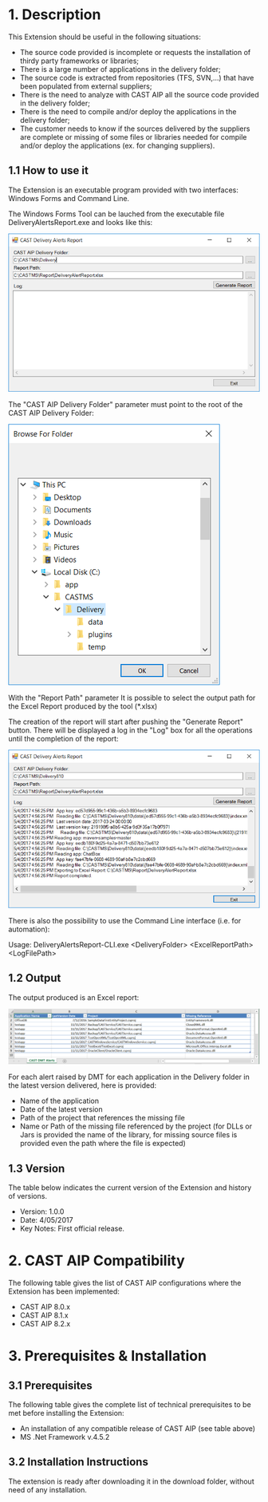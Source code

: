 # 1. Description

This Extension should be useful in the following situations:
* The source code provided is incomplete or requests the installation of thirdy party frameworks or libraries;
* There is a large number of applications in the delivery folder;
* The source code is extracted from repositories (TFS, SVN,...) that have been populated from external suppliers;
* There is the need to analyze with CAST AIP all the source code provided in the delivery folder;
* There is the need to compile and/or deploy the applications in the delivery folder;
* The customer needs to know if the sources delivered by the suppliers are complete or missing of some files or libraries needed for compile and/or deploy the applications (ex. for changing suppliers).

## 1.1 How to use it

The Extension is an executable program provided with two interfaces: Windows Forms and Command Line.

The Windows Forms Tool can be lauched from the executable file DeliveryAlertsReport.exe and looks like this:

![](https://github.com/CAST-Extend/com.castsoftware.uc.DeliveryAlertsReport/blob/master/Form.png?raw=true)

The "CAST AIP Delivery Folder" parameter must point to the root of the CAST AIP Delivery Folder:

![](https://github.com/CAST-Extend/com.castsoftware.uc.DeliveryAlertsReport/blob/master/Form2.png?raw=true)

With the "Report Path" parameter It is possible to select the output path for the Excel Report produced by the tool (*.xlsx)

The creation of the report will start after pushing the "Generate Report" button.
There will be displayed a log in the "Log" box for all the operations until the completion of the report:

![](https://github.com/CAST-Extend/com.castsoftware.uc.DeliveryAlertsReport/blob/master/Form3.png?raw=true)

There is also the possibility to use the Command Line interface (i.e. for automation):

Usage: DeliveryAlertsReport-CLI.exe \<DeliveryFolder\> \<ExcelReportPath\> \<LogFilePath\>

## 1.2 Output

The output produced is an Excel report:

![](https://github.com/CAST-Extend/com.castsoftware.uc.DeliveryAlertsReport/blob/master/Report.PNG?raw=true)

For each alert raised by DMT for each application in the Delivery folder in the latest version delivered, here is provided:
* Name of the application 
* Date of the latest version
* Path of the project that references the missing file
* Name or Path of the missing file referenced by the project (for DLLs or Jars is provided the name of the library, for missing source files is provided even the path where the file is expected)

## 1.3 Version

The table below indicates the current version of the Extension and history of versions.

* Version: 1.0.0
* Date: 4/05/2017
* Key Notes: First official release.

# 2. CAST AIP Compatibility

The following table gives the list of CAST AIP configurations where the Extension has been implemented:

* CAST AIP 8.0.x
* CAST AIP 8.1.x
* CAST AIP 8.2.x

# 3. Prerequisites & Installation

## 3.1 Prerequisites

The following table gives the complete list of technical prerequisites to be met before installing the Extension:

* An installation of any compatible release of CAST AIP (see table above)
* MS .Net Framework v.4.5.2

## 3.2 Installation Instructions

The extension is ready after downloading it in the download folder, without need of any installation.

